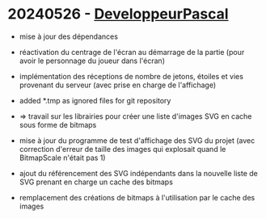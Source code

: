 # 20240526 - [DeveloppeurPascal](https://github.com/DeveloppeurPascal)

* mise à jour des dépendances
* réactivation du centrage de l'écran au démarrage de la partie (pour avoir le personnage du joueur dans l'écran)
* implémentation des réceptions de nombre de jetons, étoiles et vies provenant du serveur (avec prise en charge de l'affichage)
* added *.tmp as ignored files for git repository

* => travail sur les librairies pour créer une liste d'images SVG en cache sous forme de bitmaps

* mise à jour du programme de test d'affichage des SVG du projet (avec correction d'erreur de taille des images qui explosait quand le BitmapScale n'était pas 1)

* ajout du référencement des SVG indépendants dans la nouvelle liste de SVG prenant en charge un cache des bitmaps
* remplacement des créations de bitmaps à l'utilisation par le cache des images
